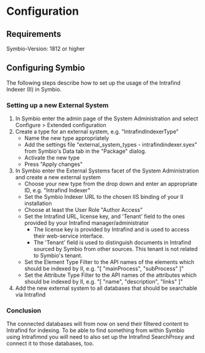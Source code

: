 # Configuration

## Requirements

Symbio-Version: 1812 or higher

## Configuring Symbio

The following steps describe how to set up the usage of the Intrafind Indexer (II) in Symbio.

### Setting up a new External System

1. In Symbio enter the admin page of the System Administration and select Configure > Extended configuration
1. Create a type for an external system, e.g. "IntrafindIndexerType"
   - Name the new type appropriately
   - Add the settings file "external_system_types - intrafindindexer.syex" from Symbio's Data tab in the "Package" dialog.
   - Activate the new type
   - Press "Apply changes"
1. In Symbio enter the External Systems facet of the System Administration and create a new external system
   - Choose your new type from the drop down and enter an appropriate ID, e.g. "Intrafind Indexer"
   - Set the Symbio Indexer URL to the chosen IIS binding of your II installation
   - Choose at least the User Role "Author Access"
   - Set the Intrafind URL, license key, and 'Tenant' field to the ones provided by your Intrafind manager/administrator
      - The license key is provided by Intrafind and is used to access their web-service interface.
      - The 'Tenant' field is used to distinguish documents in Intrafind sourced by Symbio from other sources. This tenant is not related to Symbio's tenant.
   - Set the Element Type Filter to the API names of the elements which should be indexed by II, e.g. "[ "mainProcess", "subProcess" ]"
   - Set the Attribute Type Filter to the API names of the attributes which should be indexed by II, e.g. "[ "name", "description", "links" ]"
1. Add the new external system to all databases that should be searchable via Intrafind

### Conclusion

The connected databases will from now on send their filtered content to Intrafind for indexing. To be able to find something from within Symbio using Intrafimnd you will need to also set up the Intrafind SearchProxy and connect it to those databases, too.
